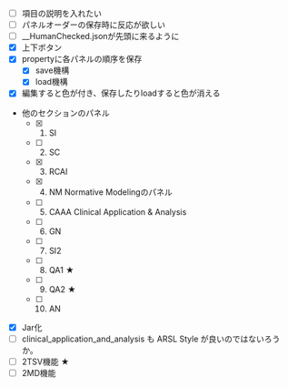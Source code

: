   * [ ] 項目の説明を入れたい
  * [ ] パネルオーダーの保存時に反応が欲しい
  * [ ] __HumanChecked.jsonが先頭に来るように
  * [x] 上下ボタン
  * [x] propertyに各パネルの順序を保存
    * [x] save機構
    * [x] load機構
  * [x] 編集すると色が付き、保存したりloadすると色が消える
  * 他のセクションのパネル
    * [x] 1. SI
    * [ ] 2. SC
    * [x] 3. RCAI
    * [x] 4. NM Normative Modelingのパネル
    * [ ] 5. CAAA Clinical Application & Analysis
    * [ ] 6. GN
    * [ ] 7. SI2
    * [ ] 8. QA1 ★
    * [ ] 9. QA2 ★
    * [ ] 10. AN
  * [x] Jar化
  * [ ] clinical_application_and_analysis も ARSL Style が良いのではないろうか。
  * [ ] 2TSV機能 ★
  * [ ] 2MD機能
